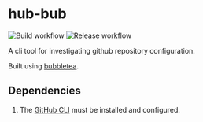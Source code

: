 # hub-bub

![Build workflow](https://github.com/admcpr/hub-bub/actions/workflows/build.yml/badge.svg)
![Release workflow](https://github.com/admcpr/hub-bub/actions/workflows/release.yml/badge.svg)

A cli tool for investigating github repository configuration.

Built using [bubbletea](https://github.com/charmbracelet/bubbletea).

## Dependencies 
1. The [GitHub CLI](https://cli.github.com/) must be installed and configured.
